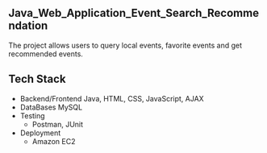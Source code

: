 ## Java_Web_Application_Event_Search_Recommendation
The project allows users to query local events, favorite events and get recommended events.<br>

## Tech Stack
* Backend/Frontend
  Java, HTML, CSS, JavaScript, AJAX
* DataBases
  MySQL
* Testing
  * Postman, JUnit
* Deployment
  * Amazon EC2
